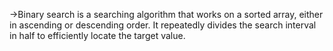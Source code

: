 ->Binary search is a searching algorithm that works on a sorted array, either in ascending or descending order.
It repeatedly divides the search interval in half to efficiently locate the target value.


